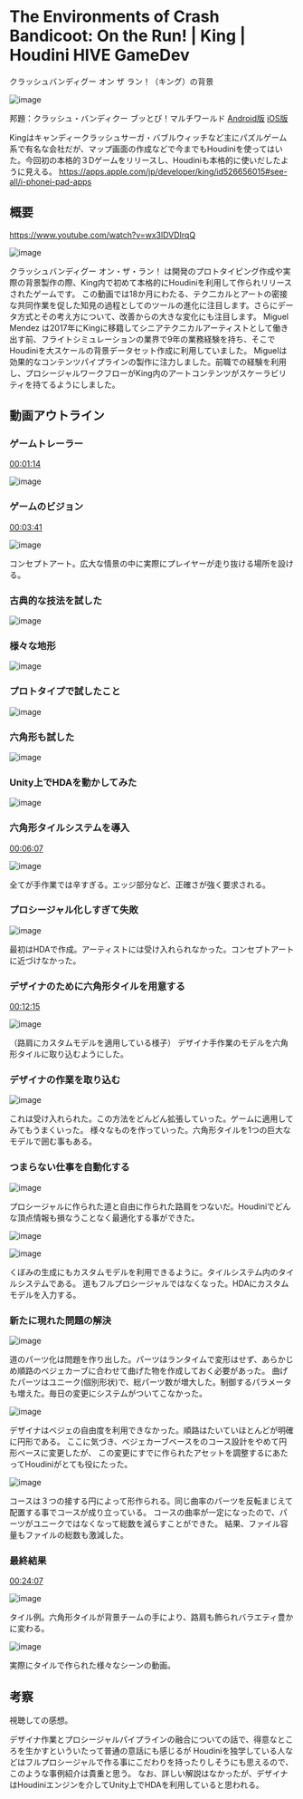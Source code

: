 # The Environments of Crash Bandicoot: On the Run! | King | Houdini HIVE GameDev

クラッシュバンディグー オン ザ ラン！（キング）の背景

![image](images/icon.jpg)

邦題：クラッシュ・バンディクー ブッとび！マルチワールド [Android版](https://play.google.com/store/apps/details?id=com.king.crash) [iOS版](https://apps.apple.com/jp/app/crash-bandicoot-on-the-run/id1510334752)

Kingはキャンディークラッシュサーガ・バブルウィッチなど主にパズルゲーム系で有名な会社だが、マップ画面の作成などで今までもHoudiniを使ってはいた。今回初の本格的３Dゲームをリリースし、Houdiniも本格的に使いだしたように見える。
https://apps.apple.com/jp/developer/king/id526656015#see-all/i-phonei-pad-apps


## 概要

https://www.youtube.com/watch?v=wx3lDVDIrqQ

![image](images/v00000.jpg)

クラッシュバンディグー オン・ザ・ラン！ は開発のプロトタイピング作成や実際の背景製作の際、King内で初めて本格的にHoudiniを利用して作られリリースされたゲームです。
この動画では18か月にわたる、テク二カルとアートの密接な共同作業を促した知見の過程としてのツールの進化に注目します。さらにデータ方式とその考え方について、改善からの大きな変化にも注目します。
Miguel Mendez は2017年にKingに移籍してシニアテクニカルアーティストとして働き出す前、フライトシミュレーションの業界で9年の業務経験を持ち、そこでHoudiniを大スケールの背景データセット作成に利用していました。
Miguelは効果的なコンテンツパイプラインの製作に注力しました。前職での経験を利用し、プロシージャルワークフローがKing内のアートコンテンツがスケーラビリティを持てるようにしました。

## 動画アウトライン

### ゲームトレーラー

[00:01:14](http://www.youtube.com/watch?v=wx3lDVDIrqQ?t=74s)

![image](images/v00001.jpg)

### ゲームのビジョン
[00:03:41](http://www.youtube.com/watch?v=wx3lDVDIrqQ?t=221s) 

![image](images/v00002.jpg)

コンセプトアート。広大な情景の中に実際にプレイヤーが走り抜ける場所を設ける。

### 古典的な技法を試した
![image](images/v00003.jpg)

### 様々な地形
![image](images/v00004.jpg)

### プロトタイプで試したこと
![image](images/v00005.jpg)

### 六角形も試した
![image](images/v00006.jpg)

### Unity上でHDAを動かしてみた
![image](images/v00008.jpg)

### 六角形タイルシステムを導入
[00:06:07](http://www.youtube.com/watch?v=wx3lDVDIrqQ?t=367s) 

![image](images/v00009.jpg)

全てが手作業では辛すぎる。エッジ部分など、正確さが強く要求される。

### プロシージャル化しすぎて失敗
![image](images/v00010.jpg)

最初はHDAで作成。アーティストには受け入れられなかった。コンセプトアートに近づけなかった。

### デザイナのために六角形タイルを用意する
[00:12:15](https://www.youtube.com/watch?v=wx3lDVDIrqQ&t=735s) 

![image](images/v00011.jpg)

（路肩にカスタムモデルを適用している様子）
デザイナ手作業のモデルを六角形タイルに取り込むようにした。

### デザイナの作業を取り込む
![image](images/v00012.jpg)

これは受け入れられた。この方法をどんどん拡張していった。ゲームに適用してみてもうまくいった。
様々なものを作っていった。六角形タイルを1つの巨大なモデルで囲む事もある。

### つまらない仕事を自動化する
![image](images/v00013.jpg)

プロシージャルに作られた道と自由に作られた路肩をつないだ。Houdiniでどんな頂点情報も損なうことなく最適化する事ができた。

![image](images/v00013b.jpg)


![image](images/v00014.jpg)

くぼみの生成にもカスタムモデルを利用できるように。タイルシステム内のタイルシステムである。
道もフルプロシージャルではなくなった。HDAにカスタムモデルを入力する。

### 新たに現れた問題の解決
![image](images/v00015.jpg)

道のパーツ化は問題を作り出した。パーツはランタイムで変形はせず、あらかじめ順路のベジェカーブに合わせて曲げた物を作成しておく必要があった。
曲げたパーツはユニーク(個別形状)で、総パーツ数が増大した。制御するパラメータも増えた。毎日の変更にシステムがついてこなかった。

![image](images/v00016.jpg)

デザイナはベジェの自由度を利用できなかった。順路はたいていほとんどが明確に円形である。
ここに気づき、ベジェカーブベースをのコース設計をやめて円形ベースに変更したが、
この変更にすでに作られたアセットを調整するにあたってHoudiniがとても役にたった。

![image](images/v00017.jpg)

コースは３つの接する円によって形作られる。同じ曲率のパーツを反転まじえて配置する事でコースが成り立っている。
コースの曲率が一定になったので、パーツがユニークではなくなって総数を減らすことができた。
結果、ファイル容量もファイルの総数も激減した。


### 最終結果
[00:24:07](https://youtu.be/wx3lDVDIrqQ?t=1447s) 

![image](images/v00018.jpg)

タイル例。六角形タイルが背景チームの手により、路肩も飾られバラエティ豊かに変わる。

![image](images/v00019.jpg)

実際にタイルで作られた様々なシーンの動画。

## 考察

視聴しての感想。

デザイナ作業とプロシージャルパイプラインの融合についての話で、得意なところを生かすといういたって普通の意話にも感じるが
Houdiniを独学している人などはフルプロシージャルで作る事にこだわりを持ったりしそうにも思えるので、このような事例紹介は貴重と思う。
なお、詳しい解説はなかったが、デザイナはHoudiniエンジンを介してUnity上でHDAを利用していると思われる。


